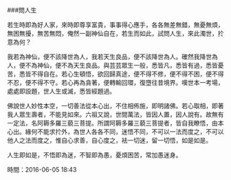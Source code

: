 ###問人生

若生時即為好人家，來時即尊享富貴，事事得心應手，各各無差無錯，無憂無煩，無困無擾，無苦無悶，俺然一副神仙自在，若生而如此，試問人生，來此濁世，扵意為何？  

我若為神仙，便不該降世為人，我若天生良品，便不該降世為人。確然我降世為人，便不為神仙，便不為天生良品。與芸芸眾生一般，悉皆凡，悉皆有過，悉皆憂苦，悉皆不得自在。若心生頓悟，欲回歸真途，便不得不修，便不得不困，便不得不忍，便不得不守。若心再為貪著，便轉輸回環，復墮往昔境界。嘆世本一考場，處處即設題，世人生或滅，悉皆經題過。  

佛說世人妙性本空，一切善法從本心出，不住相佈施，即明諸佛。若心取相，即著我人眾生壽者，不能見如來。六祖又說，世間萬法，皆因人置，因人說有。故無有一定法，名阿耨多羅三藐三菩提。所謂阿耨多羅三藐三菩提者，皆自我瞭悟，由本心出。緣何不能求扵外，為世人各各不同，迷悟不同，不可以一法而度之，不可以他人之法而度之，惟自心求善，自心度之，袪一切迷，留一切悟，如是如是。  

人生即如是，不悟即為迷，不智即為愚，憂煩困苦，常加愚迷身。  

時間：2016-06-05 18:43
